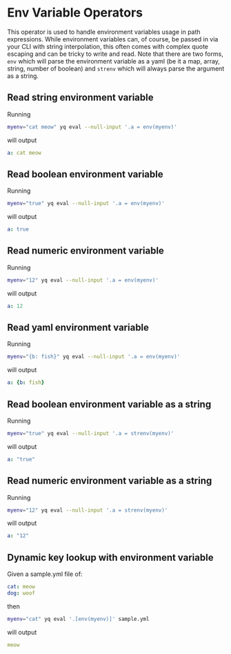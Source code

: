 # Env Variable Operators

This operator is used to handle environment variables usage in path expressions. While environment variables can, of course, be passed in via your CLI with string interpolation, this often comes with complex quote escaping and can be tricky to write and read. Note that there are two forms, `env` which will parse the environment variable as a yaml (be it a map, array, string, number of boolean) and `strenv` which will always parse the argument as a string.

## Read string environment variable
Running
```bash
myenv="cat meow" yq eval --null-input '.a = env(myenv)'
```
will output
```yaml
a: cat meow
```

## Read boolean environment variable
Running
```bash
myenv="true" yq eval --null-input '.a = env(myenv)'
```
will output
```yaml
a: true
```

## Read numeric environment variable
Running
```bash
myenv="12" yq eval --null-input '.a = env(myenv)'
```
will output
```yaml
a: 12
```

## Read yaml environment variable
Running
```bash
myenv="{b: fish}" yq eval --null-input '.a = env(myenv)'
```
will output
```yaml
a: {b: fish}
```

## Read boolean environment variable as a string
Running
```bash
myenv="true" yq eval --null-input '.a = strenv(myenv)'
```
will output
```yaml
a: "true"
```

## Read numeric environment variable as a string
Running
```bash
myenv="12" yq eval --null-input '.a = strenv(myenv)'
```
will output
```yaml
a: "12"
```

## Dynamic key lookup with environment variable
Given a sample.yml file of:
```yaml
cat: meow
dog: woof
```
then
```bash
myenv="cat" yq eval '.[env(myenv)]' sample.yml
```
will output
```yaml
meow
```

